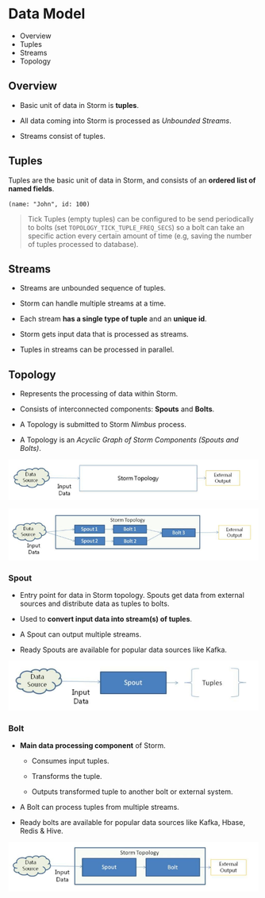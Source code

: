 # Data Model

* Overview
* Tuples
* Streams
* Topology

## Overview

* Basic unit of data in Storm is **tuples**.

* All data coming into Storm is processed as *Unbounded Streams*.

* Streams consist of tuples.

## Tuples

Tuples are the basic unit of data in Storm, and consists of an **ordered list of named fields**.

```
(name: "John", id: 100)
```

> Tick Tuples (empty tuples) can be configured to be send periodically to bolts (set `TOPOLOGY_TICK_TUPLE_FREQ_SECS`) so a bolt can take an specific action every certain amount of time (e.g, saving the number of tuples processed to database). 

## Streams

* Streams are unbounded sequence of tuples.

* Storm can handle multiple streams at a time.

* Each stream **has a single type of tuple** and an **unique id**.

* Storm gets input data that is processed as streams.

* Tuples in streams can be processed in parallel.

## Topology

* Represents the processing of data within Storm.

* Consists of interconnected components: **Spouts** and **Bolts**.

* A Topology is submitted to Storm *Nimbus* process.

* A Topology is an *Acyclic Graph of Storm Components (Spouts and Bolts)*.

![](2021-06-13-17-50-24.png)

![](2021-06-13-17-55-54.png)

### Spout

* Entry point for data in Storm topology. Spouts get data from external sources and distribute data as tuples to bolts.

* Used to **convert input data into stream(s) of tuples**.

* A Spout can output multiple streams.

* Ready Spouts are available for popular data sources like Kafka.

![](2021-06-13-17-52-02.png)

### Bolt

* **Main data processing component** of Storm.

  * Consumes input tuples.

  * Transforms the tuple.

  * Outputs transformed tuple to another bolt or external system.

* A Bolt can process tuples from multiple streams.

* Ready bolts are available for popular data sources like Kafka, Hbase, Redis & Hive.

![](2021-06-13-17-55-38.png)

